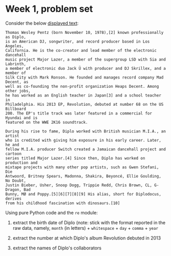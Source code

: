 Week 1, problem set
===================

Consider the below [displayed text][1]:

```
Thomas Wesley Pentz (born November 10, 1978),[2] known professionally as Diplo,
is an American DJ, songwriter, and record producer based in Los Angeles,
California. He is the co-creator and lead member of the electronic dancehall
music project Major Lazer, a member of the supergroup LSD with Sia and Labrinth,
a member of electronic duo Jack Ü with producer and DJ Skrillex, and a member of
Silk City with Mark Ronson. He founded and manages record company Mad Decent, as
well as co-founding the non-profit organization Heaps Decent. Among other jobs,
he has worked as an English teacher in Japan[3] and a school teacher in
Philadelphia. His 2013 EP, Revolution, debuted at number 68 on the US Billboard
200. The EP's title track was later featured in a commercial for Hyundai and is
featured on the WWE 2K16 soundtrack.

During his rise to fame, Diplo worked with British musician M.I.A., an artist
who is credited with giving him exposure in his early career. Later, he and
fellow M.I.A. producer Switch created a Jamaican dancehall project and cartoon
series titled Major Lazer.[4] Since then, Diplo has worked on production and
mixtape projects with many other pop artists, such as Gwen Stefani, Die
Antwoord, Britney Spears, Madonna, Shakira, Beyoncé, Ellie Goulding, No Doubt,
Justin Bieber, Usher, Snoop Dogg, Trippie Redd, Chris Brown, CL, G-Dragon, Bad
Bunny, MØ and Poppy.[5][6][7][8][9] His alias, short for Diplodocus, derives
from his childhood fascination with dinosaurs.[10]
```

Using pure Python code and the `re` module:

1. extract the birth date of Diplo (note: stick with the format reported in the
    raw data, namely, `month` (in letters) + `whitespace` + `day` + `comma` +
    `year`
2. extract the number at which Diplo's album Revolution debuted in 2013
3. extract the names of Diplo's collaborators


    [1]: https://en.wikipedia.org/wiki/Diplo
